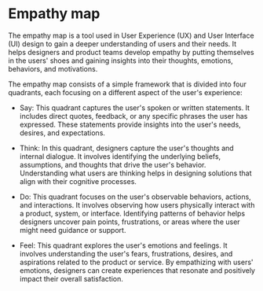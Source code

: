 # Empathy map

The empathy map is a tool used in User Experience (UX) and User Interface (UI) design to gain a deeper understanding of users and their needs. It helps designers and product teams develop empathy by putting themselves in the users' shoes and gaining insights into their thoughts, emotions, behaviors, and motivations.

The empathy map consists of a simple framework that is divided into four quadrants, each focusing on a different aspect of the user's experience:

* Say: This quadrant captures the user's spoken or written statements. It includes direct quotes, feedback, or any specific phrases the user has expressed. These statements provide insights into the user's needs, desires, and expectations.

* Think: In this quadrant, designers capture the user's thoughts and internal dialogue. It involves identifying the underlying beliefs, assumptions, and thoughts that drive the user's behavior. Understanding what users are thinking helps in designing solutions that align with their cognitive processes.

* Do: This quadrant focuses on the user's observable behaviors, actions, and interactions. It involves observing how users physically interact with a product, system, or interface. Identifying patterns of behavior helps designers uncover pain points, frustrations, or areas where the user might need guidance or support.

* Feel: This quadrant explores the user's emotions and feelings. It involves understanding the user's fears, frustrations, desires, and aspirations related to the product or service. By empathizing with users' emotions, designers can create experiences that resonate and positively impact their overall satisfaction.
